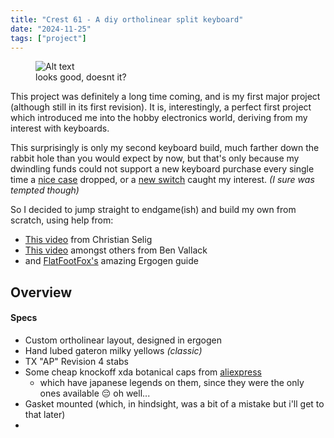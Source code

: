 ```yaml
---
title: "Crest 61 - A diy ortholinear split keyboard"
date: "2024-11-25"
tags: ["project"]
---
```


<figure class="full-image">
  <Image src="images/crest61/board.png" alt="Alt text"/>
  <figcaption>looks good, doesnt it?</figcaption>
</figure>

<span class="first">T</span>his project was definitely a long time coming, and is my first major project (although still in its first revision). It is, interestingly, a perfect first project which introduced me into the hobby electronics world, deriving from my interest with keyboards.

This surprisingly is only my second keyboard build, much farther down the rabbit hole than you would expect by now, but that's only because my dwindling funds could not support a new keyboard purchase every single time a [nice case](https://www.alexotos.com/neo-ergo-review/) dropped, or a [new switch](https://www.theremingoat.com/blog/gateron-g-pro-3-yellow-switch-review) caught my interest. *(I sure was tempted though)*

So I decided to jump straight to endgame(ish) and build my own from scratch, using help from:
 - [This video](https://www.youtube.com/watch?v=7UXsD7nSfDY&list=WL&index=56) from Christian Selig
 - [This video](https://www.youtube.com/watch?v=M_VuXVErD6E&list=WL&index=55) amongst others from Ben Vallack
 - and [FlatFootFox's](https://flatfootfox.com/ergogen-introduction/) amazing Ergogen guide

## Overview
#### Specs
- Custom ortholinear layout, designed in ergogen
- Hand lubed gateron milky yellows *(classic)*
- TX "AP" Revision 4 stabs
- Some cheap knockoff xda botanical caps from [aliexpress](https://www.aliexpress.com/item/1005004559625865.html?spm=a2g0o.order_list.order_list_main.132.73831802i6AbES)
    - which have japanese legends on them, since they were the only ones available 😔 oh well...
- Gasket mounted (which, in hindsight, was a bit of a mistake but i'll get to that later)
- 
